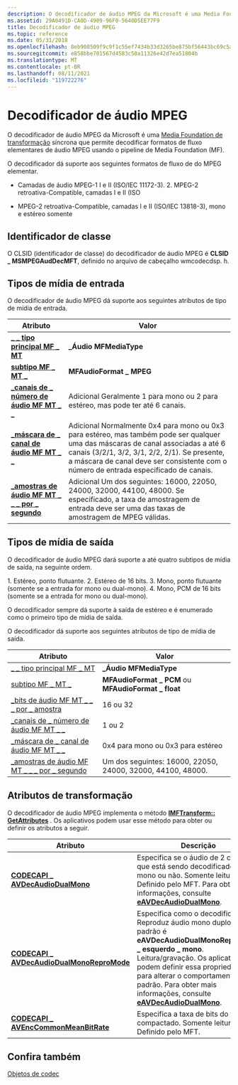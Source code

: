 ```yaml
---
description: O decodificador de áudio MPEG da Microsoft é uma Media Foundation de transformação síncrona que permite decodificar formatos de fluxo elementares de áudio MPEG usando o pipeline de Media Foundation (MF).
ms.assetid: 29A0491D-CA0D-4909-96F0-5640D5EE77F9
title: Decodificador de áudio MPEG
ms.topic: reference
ms.date: 05/31/2018
ms.openlocfilehash: 8eb908509f9c9f1c55ef7434b33d3265be875bf56443bc69c5a4cf829774bded
ms.sourcegitcommit: e858bbe701567d4583c50a11326e42d7ea51804b
ms.translationtype: MT
ms.contentlocale: pt-BR
ms.lasthandoff: 08/11/2021
ms.locfileid: "119722276"
---
```

# <a name="mpeg-audio-decoder"></a>Decodificador de áudio MPEG

O decodificador de áudio MPEG da Microsoft é uma [Media Foundation de transformação](media-foundation-transforms.md) síncrona que permite decodificar formatos de fluxo elementares de áudio MPEG usando o pipeline de Media Foundation (MF).

O decodificador dá suporte aos seguintes formatos de fluxo de do MPEG elementar.

-   Camadas de áudio MPEG-1 I e II (ISO/IEC 11172-3). 2. MPEG-2 retroativa-Compatible, camadas I e II (ISO

-   MPEG-2 retroativa-Compatible, camadas I e II (ISO/IEC 13818-3), mono e estéreo somente

## <a name="class-identifier"></a>Identificador de classe

O CLSID (identificador de classe) do decodificador de áudio MPEG é **CLSID \_ MSMPEGAudDecMFT**, definido no arquivo de cabeçalho wmcodecdsp. h.

## <a name="input-media-types"></a>Tipos de mídia de entrada

O decodificador de áudio MPEG dá suporte aos seguintes atributos de tipo de mídia de entrada.



| Atributo                                                                               | Valor                                                                                                                                                                                                                                                                 |
|-----------------------------------------------------------------------------------------|-----------------------------------------------------------------------------------------------------------------------------------------------------------------------------------------------------------------------------------------------------------------------|
| [**\_ \_ tipo principal MF \_ MT**](mf-mt-major-type-attribute.md)                               | **\_Áudio MFMediaType**                                                                                                                                                                                                                                                |
| [**subtipo MF \_ MT \_**](mf-mt-subtype-attribute.md)                                      | **MFAudioFormat \_ MPEG**                                                                                                                                                                                                                                               |
| [**\_canais de \_ número de áudio MF MT \_ \_**](mf-mt-audio-num-channels-attribute.md)              | Adicional Geralmente 1 para mono ou 2 para estéreo, mas pode ter até 6 canais.<br/>                                                                                                                                                                                |
| [**\_máscara de \_ canal de áudio MF MT \_ \_**](mf-mt-audio-channel-mask-attribute.md)              | Adicional Normalmente 0x4 para mono ou 0x3 para estéreo, mas também pode ser qualquer uma das máscaras de canal associadas a até 6 canais (3/2/1, 3/2, 3/1, 2/2, 2/1). Se presente, a máscara de canal deve ser consistente com o número de entrada especificado de canais.<br/> |
| [**\_amostras de áudio MF MT \_ \_ \_ por \_ segundo**](mf-mt-audio-samples-per-second-attribute.md) | Adicional Um dos seguintes: 16000, 22050, 24000, 32000, 44100, 48000. Se especificado, a taxa de amostragem de entrada deve ser uma das taxas de amostragem de MPEG válidas.<br/>                                                                                             |



 

## <a name="output-media-types"></a>Tipos de mídia de saída

O decodificador de áudio MPEG dará suporte a até quatro subtipos de mídia de saída, na seguinte ordem.

<dl> 1. Estéreo, ponto flutuante.  
2. Estéreo de 16 bits.  
3. Mono, ponto flutuante (somente se a entrada for mono ou dual-mono).  
4. Mono, PCM de 16 bits (somente se a entrada for mono ou dual-mono).  
</dl>

O decodificador sempre dá suporte à saída de estéreo e é enumerado como o primeiro tipo de mídia de saída.

O decodificador dá suporte aos seguintes atributos de tipo de mídia de saída.



| Atributo                                                                           | Valor                                                                      |
|-------------------------------------------------------------------------------------|----------------------------------------------------------------------------|
| [\_ \_ tipo principal MF \_ MT](mf-mt-major-type-attribute.md)                               | **\_Áudio MFMediaType**                                                     |
| [subtipo MF \_ MT \_](mf-mt-subtype-attribute.md)                                      | **MFAudioFormat \_ PCM** ou **MFAudioFormat \_ float**                  |
| [\_bits de áudio MF MT \_ \_ \_ por \_ amostra](mf-mt-audio-bits-per-sample-attribute.md)       | 16 ou 32                                                                   |
| [\_canais de \_ número de áudio MF MT \_ \_](mf-mt-audio-num-channels-attribute.md)              | 1 ou 2                                                                     |
| [\_máscara de \_ canal de áudio MF MT \_ \_](mf-mt-audio-channel-mask-attribute.md)              | 0x4 para mono ou 0x3 para estéreo                                             |
| [\_amostras de áudio MF MT \_ \_ \_ por \_ segundo](mf-mt-audio-samples-per-second-attribute.md) | Um dos seguintes: 16000, 22050, 24000, 32000, 44100, 48000.<br/> |



 

## <a name="transform-attributes"></a>Atributos de transformação

O decodificador de áudio MPEG implementa o método [**IMFTransform:: GetAttributes**](/windows/desktop/api/mftransform/nf-mftransform-imftransform-getattributes) . Os aplicativos podem usar esse método para obter ou definir os atributos a seguir.



| Atributo                                                                               | Descrição                                                                                                                                                                                                                                                                                                  |
|-----------------------------------------------------------------------------------------|--------------------------------------------------------------------------------------------------------------------------------------------------------------------------------------------------------------------------------------------------------------------------------------------------------------|
| [**CODECAPI \_ AVDecAudioDualMono**](../directshow/avdecaudiodualmono-property.md)                   | Especifica se o áudio de 2 canais que está sendo decodificado é dual mono ou não. Somente leitura. Definido pelo MFT. Para obter mais informações, consulte [**eAVDecAudioDualMono**](/windows/win32/api/codecapi/ne-codecapi-eavdecaudiodualmono).                                                                                                                               |
| [**CODECAPI \_ AVDecAudioDualMonoReproMode**](../directshow/avdecaudiodualmonorepromode-property.md) | Especifica como o decodificador Reproduz áudio mono duplo. O valor padrão é **eAVDecAudioDualMonoReproMode \_ esquerdo \_ mono**.<br/> Leitura/gravação. Os aplicativos podem definir essa propriedade para alterar o comportamento padrão. Para obter mais informações, consulte [**eAVDecAudioDualMono**](/windows/win32/api/codecapi/ne-codecapi-eavdecaudiodualmono).<br/> |
| [**CODECAPI \_ AVEncCommonMeanBitRate**](../directshow/avenccommonmeanbitrate-property.md)           | Especifica a taxa de bits do fluxo compactado. Somente leitura. Definido pelo MFT.                                                                                                                                                                                                                                         |



 

## <a name="see-also"></a>Confira também

<dl> <dt>

[Objetos de codec](codecobjects.md)
</dt> </dl>

 

 
